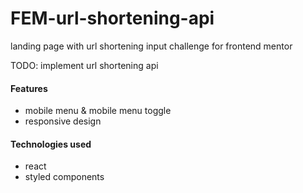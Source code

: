 # FEM-url-shortening-api
landing page with url shortening input challenge for frontend mentor

TODO: implement url shortening api

#### Features
- mobile menu & mobile menu toggle
- responsive design

#### Technologies used
- react
- styled components
